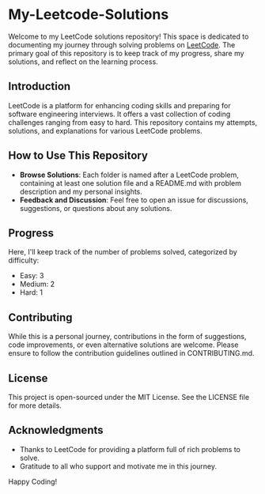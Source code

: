 # My-Leetcode-Solutions

Welcome to my LeetCode solutions repository! This space is dedicated to documenting my journey through solving problems on [LeetCode](https://leetcode.com/). The primary goal of this repository is to keep track of my progress, share my solutions, and reflect on the learning process.

## Introduction

LeetCode is a platform for enhancing coding skills and preparing for software engineering interviews. It offers a vast collection of coding challenges ranging from easy to hard. This repository contains my attempts, solutions, and explanations for various LeetCode problems.

## How to Use This Repository

- **Browse Solutions**: Each folder is named after a LeetCode problem, containing at least one solution file and a README.md with problem description and my personal insights.
- **Feedback and Discussion**: Feel free to open an issue for discussions, suggestions, or questions about any solutions.

## Progress

Here, I'll keep track of the number of problems solved, categorized by difficulty:

- Easy: 3
- Medium: 2
- Hard: 1

## Contributing

While this is a personal journey, contributions in the form of suggestions, code improvements, or even alternative solutions are welcome. Please ensure to follow the contribution guidelines outlined in CONTRIBUTING.md.

## License

This project is open-sourced under the MIT License. See the LICENSE file for more details.

## Acknowledgments

- Thanks to LeetCode for providing a platform full of rich problems to solve.
- Gratitude to all who support and motivate me in this journey.

Happy Coding!